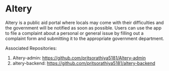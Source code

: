 # Altery
Altery is a public aid portal where locals may come with their difficulties and the government will be notified as soon as possible. Users can use the app to file a complaint about a personal or general issue by filling out a complaint form and submitting it to the appropriate government department. 

Associated Repositories:
1. Altery-admin: https://github.com/pritsorathiya5181/Altery-admin
2. altery-backend: https://github.com/pritsorathiya5181/altery-backend
